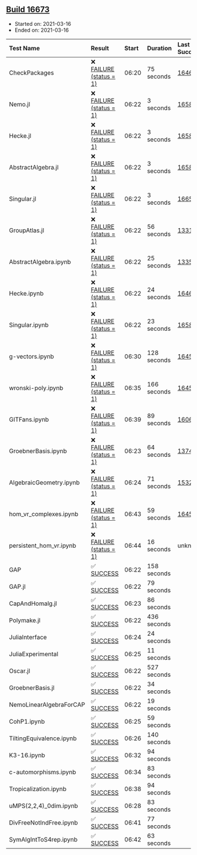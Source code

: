 ## [Build 16673](https://oscarci.mathematik.uni-kl.de/job/oscar/16673/)

* Started on: 2021-03-16
* Ended on: 2021-03-16

| Test Name    | Result | Start | Duration | Last Success | First Failure |
|:-------------|:-------|:------|:---------|:-------------|:--------------|
| CheckPackages | ❌ [FAILURE (status = 1)](https://oscarci.mathematik.uni-kl.de/job/oscar/16673/artifact/logs/build-16673/CheckPackages.log) | 06:20 | 75 seconds | [16463](https://oscarci.mathematik.uni-kl.de/job/oscar/16463/) | [16464](https://oscarci.mathematik.uni-kl.de/job/oscar/16464/) |
| Nemo.jl | ❌ [FAILURE (status = 1)](https://oscarci.mathematik.uni-kl.de/job/oscar/16673/artifact/logs/build-16673/Nemo.jl.log) | 06:22 | 3 seconds | [16588](https://oscarci.mathematik.uni-kl.de/job/oscar/16588/) | [16589](https://oscarci.mathematik.uni-kl.de/job/oscar/16589/) |
| Hecke.jl | ❌ [FAILURE (status = 1)](https://oscarci.mathematik.uni-kl.de/job/oscar/16673/artifact/logs/build-16673/Hecke.jl.log) | 06:22 | 3 seconds | [16589](https://oscarci.mathematik.uni-kl.de/job/oscar/16589/) | [16590](https://oscarci.mathematik.uni-kl.de/job/oscar/16590/) |
| AbstractAlgebra.jl | ❌ [FAILURE (status = 1)](https://oscarci.mathematik.uni-kl.de/job/oscar/16673/artifact/logs/build-16673/AbstractAlgebra.jl.log) | 06:22 | 3 seconds | [16584](https://oscarci.mathematik.uni-kl.de/job/oscar/16584/) | [16585](https://oscarci.mathematik.uni-kl.de/job/oscar/16585/) |
| Singular.jl | ❌ [FAILURE (status = 1)](https://oscarci.mathematik.uni-kl.de/job/oscar/16673/artifact/logs/build-16673/Singular.jl.log) | 06:22 | 3 seconds | [16652](https://oscarci.mathematik.uni-kl.de/job/oscar/16652/) | [16653](https://oscarci.mathematik.uni-kl.de/job/oscar/16653/) |
| GroupAtlas.jl | ❌ [FAILURE (status = 1)](https://oscarci.mathematik.uni-kl.de/job/oscar/16673/artifact/logs/build-16673/GroupAtlas.jl.log) | 06:22 | 56 seconds | [13311](https://oscarci.mathematik.uni-kl.de/job/oscar/13311/) | [13312](https://oscarci.mathematik.uni-kl.de/job/oscar/13312/) |
| AbstractAlgebra.ipynb | ❌ [FAILURE (status = 1)](https://oscarci.mathematik.uni-kl.de/job/oscar/16673/artifact/logs/build-16673/AbstractAlgebra.ipynb.log) | 06:22 | 25 seconds | [13355](https://oscarci.mathematik.uni-kl.de/job/oscar/13355/) | [13356](https://oscarci.mathematik.uni-kl.de/job/oscar/13356/) |
| Hecke.ipynb | ❌ [FAILURE (status = 1)](https://oscarci.mathematik.uni-kl.de/job/oscar/16673/artifact/logs/build-16673/Hecke.ipynb.log) | 06:22 | 24 seconds | [16463](https://oscarci.mathematik.uni-kl.de/job/oscar/16463/) | [16464](https://oscarci.mathematik.uni-kl.de/job/oscar/16464/) |
| Singular.ipynb | ❌ [FAILURE (status = 1)](https://oscarci.mathematik.uni-kl.de/job/oscar/16673/artifact/logs/build-16673/Singular.ipynb.log) | 06:22 | 23 seconds | [16588](https://oscarci.mathematik.uni-kl.de/job/oscar/16588/) | [16589](https://oscarci.mathematik.uni-kl.de/job/oscar/16589/) |
| g-vectors.ipynb | ❌ [FAILURE (status = 1)](https://oscarci.mathematik.uni-kl.de/job/oscar/16673/artifact/logs/build-16673/g-vectors.ipynb.log) | 06:30 | 128 seconds | [16458](https://oscarci.mathematik.uni-kl.de/job/oscar/16458/) | [16459](https://oscarci.mathematik.uni-kl.de/job/oscar/16459/) |
| wronski-poly.ipynb | ❌ [FAILURE (status = 1)](https://oscarci.mathematik.uni-kl.de/job/oscar/16673/artifact/logs/build-16673/wronski-poly.ipynb.log) | 06:35 | 166 seconds | [16458](https://oscarci.mathematik.uni-kl.de/job/oscar/16458/) | [16459](https://oscarci.mathematik.uni-kl.de/job/oscar/16459/) |
| GITFans.ipynb | ❌ [FAILURE (status = 1)](https://oscarci.mathematik.uni-kl.de/job/oscar/16673/artifact/logs/build-16673/GITFans.ipynb.log) | 06:39 | 89 seconds | [16068](https://oscarci.mathematik.uni-kl.de/job/oscar/16068/) | [16069](https://oscarci.mathematik.uni-kl.de/job/oscar/16069/) |
| GroebnerBasis.ipynb | ❌ [FAILURE (status = 1)](https://oscarci.mathematik.uni-kl.de/job/oscar/16673/artifact/logs/build-16673/GroebnerBasis.ipynb.log) | 06:23 | 64 seconds | [13748](https://oscarci.mathematik.uni-kl.de/job/oscar/13748/) | [13749](https://oscarci.mathematik.uni-kl.de/job/oscar/13749/) |
| AlgebraicGeometry.ipynb | ❌ [FAILURE (status = 1)](https://oscarci.mathematik.uni-kl.de/job/oscar/16673/artifact/logs/build-16673/AlgebraicGeometry.ipynb.log) | 06:24 | 71 seconds | [15322](https://oscarci.mathematik.uni-kl.de/job/oscar/15322/) | [15323](https://oscarci.mathematik.uni-kl.de/job/oscar/15323/) |
| hom_vr_complexes.ipynb | ❌ [FAILURE (status = 1)](https://oscarci.mathematik.uni-kl.de/job/oscar/16673/artifact/logs/build-16673/hom_vr_complexes.ipynb.log) | 06:43 | 59 seconds | [16458](https://oscarci.mathematik.uni-kl.de/job/oscar/16458/) | [16459](https://oscarci.mathematik.uni-kl.de/job/oscar/16459/) |
| persistent_hom_vr.ipynb | ❌ [FAILURE (status = 1)](https://oscarci.mathematik.uni-kl.de/job/oscar/16673/artifact/logs/build-16673/persistent_hom_vr.ipynb.log) | 06:44 | 16 seconds | unknown | unknown |
| GAP | ✅ [SUCCESS](https://oscarci.mathematik.uni-kl.de/job/oscar/16673/artifact/logs/build-16673/GAP.log) | 06:22 | 158 seconds |  |  |
| GAP.jl | ✅ [SUCCESS](https://oscarci.mathematik.uni-kl.de/job/oscar/16673/artifact/logs/build-16673/GAP.jl.log) | 06:22 | 79 seconds |  |  |
| CapAndHomalg.jl | ✅ [SUCCESS](https://oscarci.mathematik.uni-kl.de/job/oscar/16673/artifact/logs/build-16673/CapAndHomalg.jl.log) | 06:23 | 86 seconds |  |  |
| Polymake.jl | ✅ [SUCCESS](https://oscarci.mathematik.uni-kl.de/job/oscar/16673/artifact/logs/build-16673/Polymake.jl.log) | 06:22 | 436 seconds |  |  |
| JuliaInterface | ✅ [SUCCESS](https://oscarci.mathematik.uni-kl.de/job/oscar/16673/artifact/logs/build-16673/JuliaInterface.log) | 06:24 | 24 seconds |  |  |
| JuliaExperimental | ✅ [SUCCESS](https://oscarci.mathematik.uni-kl.de/job/oscar/16673/artifact/logs/build-16673/JuliaExperimental.log) | 06:25 | 11 seconds |  |  |
| Oscar.jl | ✅ [SUCCESS](https://oscarci.mathematik.uni-kl.de/job/oscar/16673/artifact/logs/build-16673/Oscar.jl.log) | 06:22 | 527 seconds |  |  |
| GroebnerBasis.jl | ✅ [SUCCESS](https://oscarci.mathematik.uni-kl.de/job/oscar/16673/artifact/logs/build-16673/GroebnerBasis.jl.log) | 06:22 | 34 seconds |  |  |
| NemoLinearAlgebraForCAP | ✅ [SUCCESS](https://oscarci.mathematik.uni-kl.de/job/oscar/16673/artifact/logs/build-16673/NemoLinearAlgebraForCAP.log) | 06:22 | 19 seconds |  |  |
| CohP1.ipynb | ✅ [SUCCESS](https://oscarci.mathematik.uni-kl.de/job/oscar/16673/artifact/logs/build-16673/CohP1.ipynb.log) | 06:25 | 59 seconds |  |  |
| TiltingEquivalence.ipynb | ✅ [SUCCESS](https://oscarci.mathematik.uni-kl.de/job/oscar/16673/artifact/logs/build-16673/TiltingEquivalence.ipynb.log) | 06:26 | 140 seconds |  |  |
| K3-16.ipynb | ✅ [SUCCESS](https://oscarci.mathematik.uni-kl.de/job/oscar/16673/artifact/logs/build-16673/K3-16.ipynb.log) | 06:32 | 94 seconds |  |  |
| c-automorphisms.ipynb | ✅ [SUCCESS](https://oscarci.mathematik.uni-kl.de/job/oscar/16673/artifact/logs/build-16673/c-automorphisms.ipynb.log) | 06:34 | 83 seconds |  |  |
| Tropicalization.ipynb | ✅ [SUCCESS](https://oscarci.mathematik.uni-kl.de/job/oscar/16673/artifact/logs/build-16673/Tropicalization.ipynb.log) | 06:38 | 94 seconds |  |  |
| uMPS(2,2,4)_0dim.ipynb | ✅ [SUCCESS](https://oscarci.mathematik.uni-kl.de/job/oscar/16673/artifact/logs/build-16673/uMPS-2-2-4-_0dim.ipynb.log) | 06:28 | 83 seconds |  |  |
| DivFreeNotIndFree.ipynb | ✅ [SUCCESS](https://oscarci.mathematik.uni-kl.de/job/oscar/16673/artifact/logs/build-16673/DivFreeNotIndFree.ipynb.log) | 06:41 | 77 seconds |  |  |
| SymAlgIntToS4rep.ipynb | ✅ [SUCCESS](https://oscarci.mathematik.uni-kl.de/job/oscar/16673/artifact/logs/build-16673/SymAlgIntToS4rep.ipynb.log) | 06:42 | 63 seconds |  |  |
